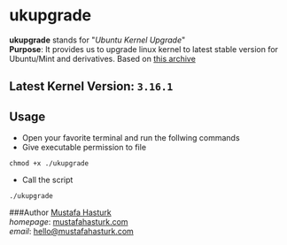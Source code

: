 ukupgrade
=========

**ukupgrade** stands for "*Ubuntu Kernel Upgrade*"   
**Purpose**: It provides us to upgrade linux kernel to latest stable version for Ubuntu/Mint and derivatives. Based on [this archive](http://kernel.ubuntu.com/~kernel-ppa/mainline/)

**Latest Kernel Version:** `3.16.1`
-


## Usage
* Open your favorite terminal and run the follwing commands
* Give executable permission to file
```
chmod +x ./ukupgrade
```

* Call the script
```
./ukupgrade
```

###Author
[Mustafa Hasturk](https://www.linkedin.com/in/muhasturk)   
*homepage*: [mustafahasturk.com](http://mustafahasturk.com)   
*email*: hello@mustafahasturk.com
